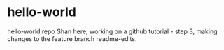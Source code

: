 # hello-world
hello-world repo
Shan here, working on a github tutorial - step 3, making changes to the feature branch readme-edits.
